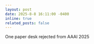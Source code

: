 ```yaml
---
layout: post
date: 2025-8-8 16:11:00 -0400
inline: true
related_posts: false
---
```


One paper desk rejected from AAAI 2025
